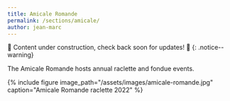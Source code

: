 ```yaml
---
title: Amicale Romande
permalink: /sections/amicale/
author: jean-marc
---
```


:construction: Content under construction, check back soon for updates!
:construction:
{: .notice--warning}

The Amicale Romande hosts annual raclette and fondue events.

{% include figure image_path="/assets/images/amicale-romande.jpg"
caption="Amicale Romande raclette 2022" %}
